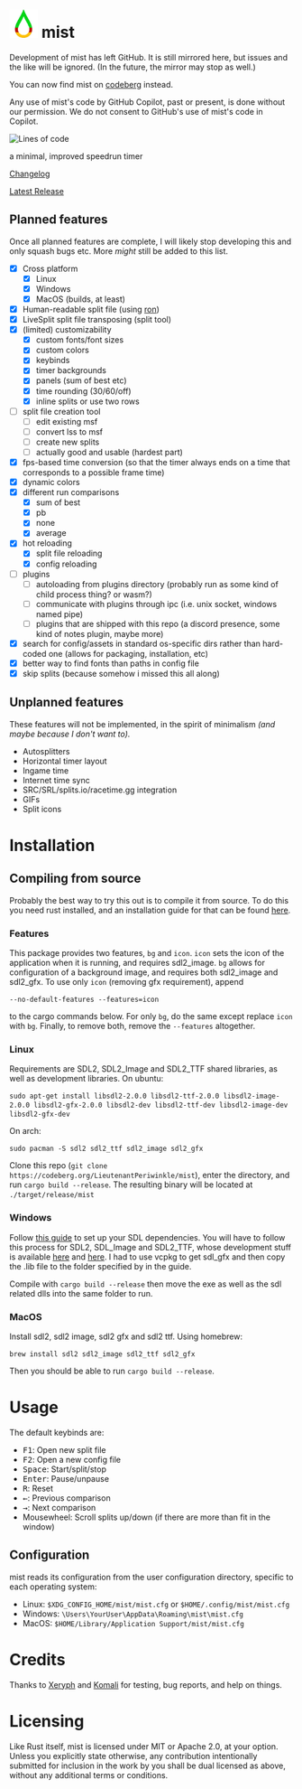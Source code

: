 # <img src="assets/MIST.png?raw=true" width="50" height="50"/> mist

Development of mist has left GitHub. It is still mirrored here, but issues and the like will be ignored. (In the future, the mirror may stop as well.)

You can now find mist on [codeberg](https://codeberg.org/LieutenantPeriwinkle/mist) instead.

Any use of mist's code by GitHub Copilot, past or present, is done without our permission.  We do not consent to GitHub's use of mist's code in Copilot.


![Lines of code](https://img.shields.io/tokei/lines/github/ltperiwinkle/mist)

a minimal, improved speedrun timer

[Changelog](CHANGELOG.md)

[Latest Release](https://codeberg.org/lieutenantperiwinkle/mist/releases/latest)

## Planned features
Once all planned features are complete, I will likely stop developing this and only squash bugs etc. More *might* still be added to this list.

* [X] Cross platform
	* [X] Linux
	* [X] Windows
	* [X] MacOS (builds, at least)
* [X] Human-readable split file (using [ron](https://github.com/ron-rs/ron))
* [X] LiveSplit split file transposing (split tool)
* [X] (limited) customizability
	* [X] custom fonts/font sizes
	* [X] custom colors
	* [X] keybinds
	* [X] timer backgrounds
	* [X] panels (sum of best etc)
	* [X] time rounding (30/60/off)
	* [X] inline splits or use two rows
* [ ] split file creation tool
	* [ ] edit existing msf
	* [ ] convert lss to msf
	* [ ] create new splits
	* [ ] actually good and usable (hardest part)
* [X] fps-based time conversion (so that the timer always ends on a time that corresponds to a possible frame time)
* [X] dynamic colors
* [X] different run comparisons
	* [X] sum of best
	* [X] pb
	* [X] none
	* [X] average
* [X] hot reloading
	* [X] split file reloading
	* [X] config reloading
* [ ] plugins
	* [ ] autoloading from plugins directory (probably run as some kind of child process thing? or wasm?)
	* [ ] communicate with plugins through ipc (i.e. unix socket, windows named pipe)
	* [ ] plugins that are shipped with this repo (a discord presence, some kind of notes plugin, maybe more)
* [X] search for config/assets in standard os-specific dirs rather than hard-coded one (allows for packaging, installation, etc)
* [X] better way to find fonts than paths in config file
* [X] skip splits (because somehow i missed this all along)

## Unplanned features
These features will not be implemented, in the spirit of minimalism *(and maybe because I don't want to).*

* Autosplitters
* Horizontal timer layout
* Ingame time
* Internet time sync
* SRC/SRL/splits.io/racetime.gg integration
* GIFs
* Split icons

# Installation

## Compiling from source
Probably the best way to try this out is to compile it from source. To do this you need rust installed, and an installation guide
for that can be found [here](https://www.rust-lang.org/tools/install).

### Features
This package provides two features, `bg` and `icon`. `icon` sets the icon of the application when it is running, and requires sdl2_image.
`bg` allows for configuration of a background image, and requires both sdl2\_image and sdl2\_gfx. To use only `icon` (removing gfx requirement),
append
```
--no-default-features --features=icon
```

to the cargo commands below. For only `bg`, do the same except replace `icon` with `bg`. Finally, to remove both, remove the `--features` altogether.

### Linux
Requirements are SDL2, SDL2\_Image and SDL2\_TTF shared libraries, as well as development libraries. On ubuntu:
```
sudo apt-get install libsdl2-2.0.0 libsdl2-ttf-2.0.0 libsdl2-image-2.0.0 libsdl2-gfx-2.0.0 libsdl2-dev libsdl2-ttf-dev libsdl2-image-dev libsdl2-gfx-dev
```

On arch:
```
sudo pacman -S sdl2 sdl2_ttf sdl2_image sdl2_gfx
```

Clone this repo (`git clone https://codeberg.org/LieutenantPeriwinkle/mist`), enter the directory, and run `cargo build --release`. The resulting binary will be located at
`./target/release/mist`

### Windows
Follow [this guide](https://github.com/Rust-SDL2/rust-sdl2#windows-msvc) to set up your SDL dependencies. You will have to follow this process for SDL2, SDL\_Image and SDL2\_TTF,
whose development stuff is available [here](http://libsdl.org/projects/SDL_ttf/) and [here](http://libsdl.org/projects/SDL_image). I had to use vcpkg to get sdl_gfx and then copy the .lib file to the
folder specified by in the guide.

Compile with `cargo build --release` then move the exe as well as the sdl related dlls into the same folder to run.

### MacOS
Install sdl2, sdl2 image, sdl2 gfx and sdl2 ttf. Using homebrew:
```
brew install sdl2 sdl2_image sdl2_ttf sdl2_gfx
```

Then you should be able to run `cargo build --release`.

# Usage
The default keybinds are:

* <kbd>F1</kbd>: Open new split file
* <kbd>F2</kbd>: Open a new config file
* <kbd>Space</kbd>: Start/split/stop
* <kbd>Enter</kbd>: Pause/unpause
* <kbd>R</kbd>: Reset
* <kbd>&leftarrow;</kbd>: Previous comparison
* <kbd>&rightarrow;</kbd>: Next comparison
* Mousewheel: Scroll splits up/down (if there are more than fit in the window)

## Configuration
mist reads its configuration from the user configuration directory, specific to each operating system:
- Linux: `$XDG_CONFIG_HOME/mist/mist.cfg` or `$HOME/.config/mist/mist.cfg`
- Windows: `\Users\YourUser\AppData\Roaming\mist\mist.cfg`
- MacOS: `$HOME/Library/Application Support/mist/mist.cfg`

# Credits
Thanks to [Xeryph](https://twitch.tv/xeryph1) and [Komali](https://youtube.com/c/KomaliPrinceOfRito) for testing, bug reports,
and help on things.

# Licensing
Like Rust itself, mist is licensed under MIT or Apache 2.0, at your option.
Unless you explicitly state otherwise, any contribution intentionally submitted
for inclusion in the work by you shall be dual licensed as above, without any
additional terms or conditions.
